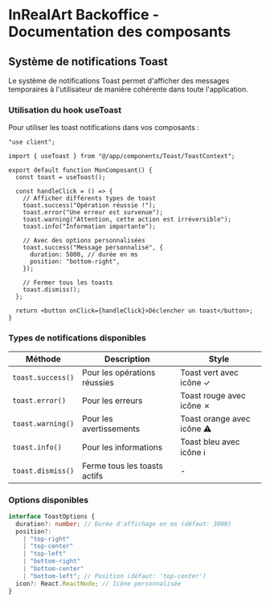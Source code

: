 # InRealArt Backoffice - Documentation des composants

## Système de notifications Toast

Le système de notifications Toast permet d'afficher des messages temporaires à l'utilisateur de manière cohérente dans toute l'application.

### Utilisation du hook useToast

Pour utiliser les toast notifications dans vos composants :

```tsx
"use client";

import { useToast } from "@/app/components/Toast/ToastContext";

export default function MonComposant() {
  const toast = useToast();

  const handleClick = () => {
    // Afficher différents types de toast
    toast.success("Opération réussie !");
    toast.error("Une erreur est survenue");
    toast.warning("Attention, cette action est irréversible");
    toast.info("Information importante");

    // Avec des options personnalisées
    toast.success("Message personnalisé", {
      duration: 5000, // durée en ms
      position: "bottom-right",
    });

    // Fermer tous les toasts
    toast.dismiss();
  };

  return <button onClick={handleClick}>Déclencher un toast</button>;
}
```

### Types de notifications disponibles

| Méthode           | Description                  | Style                     |
| ----------------- | ---------------------------- | ------------------------- |
| `toast.success()` | Pour les opérations réussies | Toast vert avec icône ✓   |
| `toast.error()`   | Pour les erreurs             | Toast rouge avec icône ✗  |
| `toast.warning()` | Pour les avertissements      | Toast orange avec icône ⚠ |
| `toast.info()`    | Pour les informations        | Toast bleu avec icône ℹ   |
| `toast.dismiss()` | Ferme tous les toasts actifs | -                         |

### Options disponibles

```typescript
interface ToastOptions {
  duration?: number; // Durée d'affichage en ms (défaut: 3000)
  position?:
    | "top-right"
    | "top-center"
    | "top-left"
    | "bottom-right"
    | "bottom-center"
    | "bottom-left"; // Position (défaut: 'top-center')
  icon?: React.ReactNode; // Icône personnalisée
}
```
